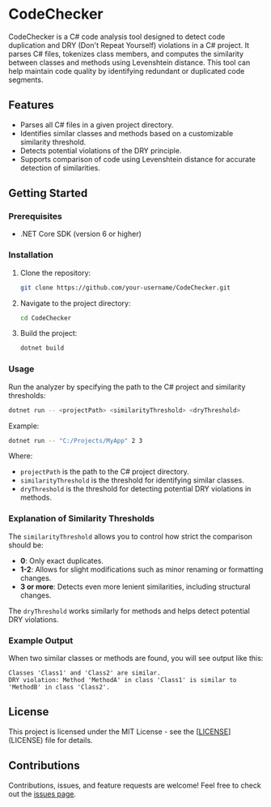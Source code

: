 
# CodeChecker

CodeChecker is a C# code analysis tool designed to detect code duplication and DRY (Don't Repeat Yourself) violations in a C# project. It parses C# files, tokenizes class members, and computes the similarity between classes and methods using Levenshtein distance. This tool can help maintain code quality by identifying redundant or duplicated code segments.

## Features
- Parses all C# files in a given project directory.
- Identifies similar classes and methods based on a customizable similarity threshold.
- Detects potential violations of the DRY principle.
- Supports comparison of code using Levenshtein distance for accurate detection of similarities.

## Getting Started

### Prerequisites
- .NET Core SDK (version 6 or higher)

### Installation

1. Clone the repository:
   ```bash
   git clone https://github.com/your-username/CodeChecker.git
   ```

2. Navigate to the project directory:
   ```bash
   cd CodeChecker
   ```

3. Build the project:
   ```bash
   dotnet build
   ```

### Usage

Run the analyzer by specifying the path to the C# project and similarity thresholds:

```bash
dotnet run -- <projectPath> <similarityThreshold> <dryThreshold>
```

Example:
```bash
dotnet run -- "C:/Projects/MyApp" 2 3
```

Where:
- `projectPath` is the path to the C# project directory.
- `similarityThreshold` is the threshold for identifying similar classes.
- `dryThreshold` is the threshold for detecting potential DRY violations in methods.

### Explanation of Similarity Thresholds
The `similarityThreshold` allows you to control how strict the comparison should be:

- **0**: Only exact duplicates.
- **1-2**: Allows for slight modifications such as minor renaming or formatting changes.
- **3 or more**: Detects even more lenient similarities, including structural changes.

The `dryThreshold` works similarly for methods and helps detect potential DRY violations.

### Example Output
When two similar classes or methods are found, you will see output like this:

```
Classes 'Class1' and 'Class2' are similar.
DRY violation: Method 'MethodA' in class 'Class1' is similar to 'MethodB' in class 'Class2'.
```

## License
This project is licensed under the MIT License - see the [[LICENSE](https://github.com/danijel88/CodeChecker/tree/master?tab=MIT-1-ov-file)](LICENSE) file for details.

## Contributions
Contributions, issues, and feature requests are welcome! Feel free to check out the [issues page](https://github.com/danijel88/CodeChecker/issues).
